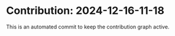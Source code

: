 # Contribution: 2024-12-16-11-18
This is an automated commit to keep the contribution graph active.
